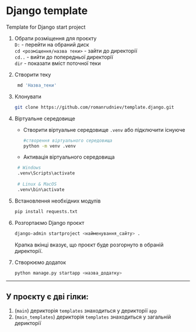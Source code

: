 <h1>Django template</h1>
Template for Django start project


1. Обрати розміщення для проєкту <br>
      `D:` - перейти на обраний диск <br>
      `cd <розміщення/назва теки>` - зайти до директорії <br>
      `cd..` - вийти до попередньої директорії <br>
      `dir` - показати вміст поточної теки

2. Створити теку
   ```bash
    md 'Назва_теки'
   ```

3. Клонувати 
    ```bash
    git clone https://github.com/romanrudniev/template.django.git
    ```

4. Віртуальне середовище
   - Створити віртуальне середовище `.venv` або підключити існуюче
       ```bash
     #створення віртуального середовища
      python -m venv .venv
      ```
   - Активація віртуального середовища
   ```bash
    # Windows
    .venv\Scripts\activate
    
    # Linux & MacOS
    .venv\bin\activate
    ```

5. Встановлення необхідних модулів
   ```bash
   pip install requests.txt
   ```

6. Розгортаємо Django проєкт
    ```bash
   django-admin startproject <найменування_сайту> .
   ```
    Крапка вкінці вказує, що проєкт буде розгорнуто в обраній директорії.


7. Створюємо додаток
    ```bash
   python manage.py startapp <назва_додатку>
   ```

<hr>

<h2>У проєкту є дві гілки:</h2>

1. (`main`) дерикторія `templates` знаходиться у дерикторії `app`
2. (`main_templates`) дерикторія `templates` знаходиться у загальній дерикторії

